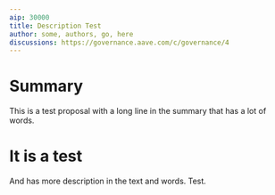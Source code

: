 ```yaml
---
aip: 30000
title: Description Test
author: some, authors, go, here
discussions: https://governance.aave.com/c/governance/4
---
```


# Summary

This is a test proposal with a long line in the summary that has a lot of words.

# It is a test

And has more description in the text and words. Test.
